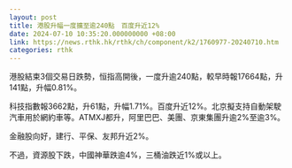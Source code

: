 ```yaml
---
layout: post
title: 港股升幅一度擴至逾240點　百度升近12%
date: 2024-07-10 10:35:20.000000000 +08:00
link: https://news.rthk.hk/rthk/ch/component/k2/1760977-20240710.htm
categories: rthk
---
```


港股結束3個交易日跌勢，恒指高開後，一度升逾240點，較早時報17664點，升141點，升幅0.81%。

科技指數報3662點，升61點，升幅1.71%。百度升近12%。北京擬支持自動架駛汽車用於網約車等。ATMXJ都升，阿里巴巴、美團、京東集團升逾2%至逾3%。

金融股向好，建行、平保、友邦升近2%。

不過，資源股下跌，中國神華跌逾4%，三桶油跌近1%或以上。
